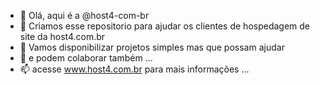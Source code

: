 - 👋 Olá, aqui é a @host4-com-br
- 👀 Criamos esse repositorio para ajudar os clientes de hospedagem de site da host4.com.br
- 🌱 Vamos disponibilizar projetos simples mas que possam ajudar 
- 💞️ e podem colaborar também ...
- 📫 acesse www.host4.com.br para mais informações ...

<!---
host4-com-br/host4-com-br is a ✨ special ✨ repository because its `README.md` (this file) appears on your GitHub profile.
You can click the Preview link to take a look at your changes.
--->
